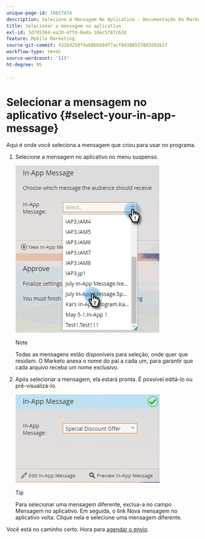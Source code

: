 ```yaml
---
unique-page-id: 10617434
description: Selecione A Mensagem No Aplicativo - Documentação Do Marketo - Documentação Do Produto
title: Selecionar a mensagem no aplicativo
exl-id: 3d705364-ea20-4ffd-8eda-10ec5f87c63d
feature: Mobile Marketing
source-git-commit: 431bd258f9a68bbb9df7acf043085578d3d91b1f
workflow-type: tm+mt
source-wordcount: '113'
ht-degree: 0%

---
```


# Selecionar a mensagem no aplicativo {#select-your-in-app-message}

Aqui é onde você seleciona a mensagem que criou para usar no programa.

1. Selecione a mensagem no aplicativo no menu suspenso.

   ![](assets/image2016-5-9-15-3a43-3a3.png)

   >[!NOTE]
   >
   >Todas as mensagens estão disponíveis para seleção, onde quer que residam. O Marketo anexa o nome do pai a cada um, para garantir que cada arquivo receba um nome exclusivo.

1. Após selecionar a mensagem, ela estará pronta. É possível editá-lo ou pré-visualizá-lo.

   ![](assets/image2016-5-9-15-3a41-3a48.png)

   >[!TIP]
   >
   >Para selecionar uma mensagem diferente, exclua-a no campo Mensagem no aplicativo. Em seguida, o link Nova mensagem no aplicativo volta. Clique nela e selecione uma mensagem diferente.

Você está no caminho certo. Hora para [agendar o envio](/help/marketo/product-docs/mobile-marketing/in-app-messages/sending-your-in-app-message/schedule-your-in-app-message.md).
